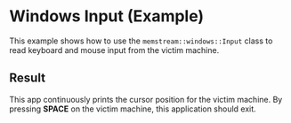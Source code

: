 # Windows Input (Example)

This example shows how to use the `memstream::windows::Input` class to read keyboard and mouse input from the victim machine.

## Result

This app continuously prints the cursor position for the victim machine.
By pressing **SPACE** on the victim machine, this application should exit.
